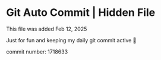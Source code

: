 # Git Auto Commit | Hidden File

This file was added Feb 12, 2025

Just for fun and keeping my daily git commit active 🤪

commit number: 1718633
